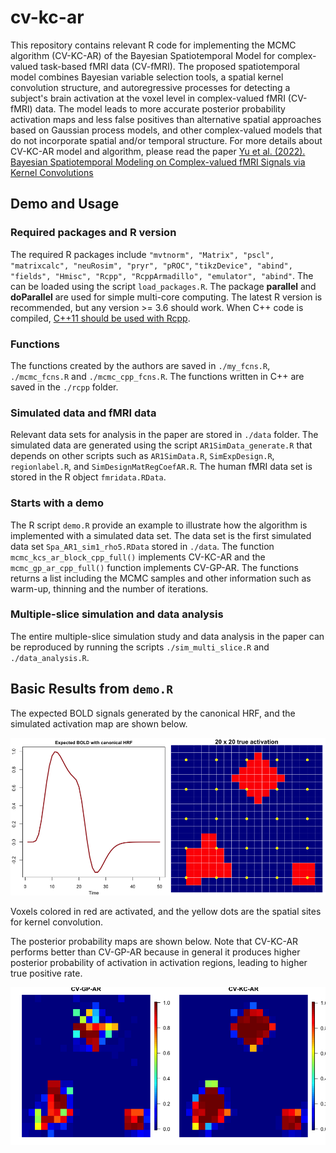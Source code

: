 # cv-kc-ar

This repository contains relevant R code for implementing the MCMC algorithm (CV-KC-AR) of the Bayesian Spatiotemporal Model for complex-valued task-based fMRI data (CV-fMRI). The proposed spatiotemporal model combines Bayesian variable selection tools, a spatial kernel convolution structure, and autoregressive processes for detecting a subject's brain activation at the voxel level in complex-valued fMRI (CV-fMRI) data. The model leads to more accurate posterior probability activation maps and less false positives than alternative spatial approaches based on Gaussian process models, and other complex-valued models that do not incorporate spatial and/or temporal structure. For more details about CV-KC-AR model and algorithm, please read the paper [Yu et al. (2022). Bayesian Spatiotemporal Modeling on Complex-valued fMRI Signals via Kernel Convolutions]()

## Demo and Usage

### Required packages and R version
The required R packages include `"mvtnorm", "Matrix", "pscl", "matrixcalc", "neuRosim", "pryr", "pROC"`, `"tikzDevice", "abind", "fields", "Hmisc", "Rcpp", "RcppArmadillo", "emulator", "abind"`. The can be loaded using the script `load_packages.R`. The package **parallel** and **doParallel** are used for simple multi-core computing. The latest R version is recommended, but any version >= 3.6 should work. When C++ code is compiled, [C++11 should be used with Rcpp](https://gallery.rcpp.org/articles/first-steps-with-C++11/).

### Functions
The functions created by the authors are saved in `./my_fcns.R`, `./mcmc_fcns.R` and `./mcmc_cpp_fcns.R`. The functions written in C++ are saved in the `./rcpp` folder.


### Simulated data and fMRI data
Relevant data sets for analysis in the paper are stored in `./data` folder. The simulated data are generated using the script `AR1SimData_generate.R` that depends on other scripts such as `AR1SimData.R`, `SimExpDesign.R`, `regionlabel.R`, and `SimDesignMatRegCoefAR.R`. The human fMRI data set is stored in the R object `fmridata.RData`.


### Starts with a demo
The R script `demo.R` provide an example to illustrate how the algorithm is implemented with a simulated data set. The data set is the first simulated data set `Spa_AR1_sim1_rho5.RData` stored in `./data`. The function `mcmc_kcs_ar_block_cpp_full()` implements CV-KC-AR and the `mcmc_gp_ar_cpp_full()` function implements CV-GP-AR. The functions returns a list including the MCMC samples and other information such as warm-up, thinning and the number of iterations.


### Multiple-slice simulation and data analysis
The entire multiple-slice simulation study and data analysis in the paper can be reproduced by running the scripts `./sim_multi_slice.R` and `./data_analysis.R`.

## Basic Results from `demo.R`

The expected BOLD signals generated by the canonical HRF, and the simulated activation map are shown below.

![](images/sim_data.png)

Voxels colored in red are activated, and the yellow dots are the spatial sites for kernel convolution.

The posterior probability maps are shown below. Note that CV-KC-AR performs better than CV-GP-AR because in general it produces higher posterior probability of activation in activation regions, leading to higher true positive rate.


![](images/post_prob.png)







